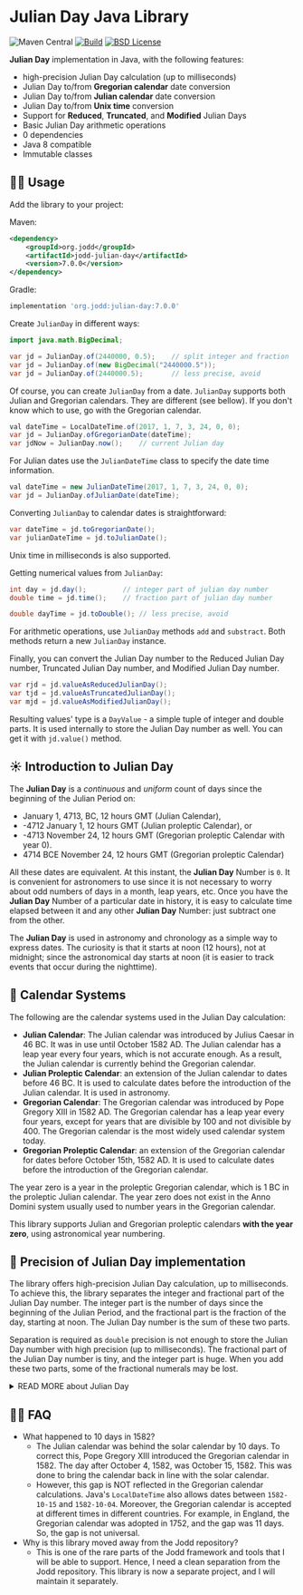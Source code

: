 # Julian Day Java Library

![Maven Central](https://img.shields.io/maven-central/v/org.jodd/julian-day)
[![Build](https://github.com/igr/julian-day/actions/workflows/build.yml/badge.svg?branch=main)](https://github.com/igr/julian-day/actions/workflows/build.yml)
[![BSD License](https://img.shields.io/badge/license-BSD--2--Clause-blue.svg)](https://github.com/oblac/jodd-util/blob/master/LICENSE)


**Julian Day** implementation in Java, with the following features:

+ high-precision Julian Day calculation (up to milliseconds)
+ Julian Day to/from **Gregorian calendar** date conversion
+ Julian Day to/from **Julian calendar** date conversion
+ Julian Day to/from **Unix time** conversion
+ Support for **Reduced**, **Truncated**, and **Modified** Julian Days
+ Basic Julian Day arithmetic operations
+ 0 dependencies
+ Java 8 compatible
+ Immutable classes

## 👩‍💻 Usage

Add the library to your project:

Maven:

```xml
<dependency>
    <groupId>org.jodd</groupId>
    <artifactId>jodd-julian-day</artifactId>
    <version>7.0.0</version>
</dependency>
```

Gradle:

```groovy
implementation 'org.jodd:julian-day:7.0.0'
```

Create `JulianDay` in different ways:

```java
import java.math.BigDecimal;

var jd = JulianDay.of(2440000, 0.5);    // split integer and fraction
var jd = JulianDay.of(new BigDecimal("2440000.5"));
var jd = JulianDay.of(2440000.5);       // less precise, avoid
```

Of course, you can create `JulianDay` from a date. `JulianDay` supports both Julian and Gregorian calendars. They are different (see bellow). If you don't know which to use, go with the Gregorian calendar.

```java
val dateTime = LocalDateTime.of(2017, 1, 7, 3, 24, 0, 0);
var jd = JulianDay.ofGregorianDate(dateTime);
var jdNow = JulianDay.now();    // current Julian day
```

For Julian dates use the `JulianDateTime` class to specify the date time information.

```java
val dateTime = new JulianDateTime(2017, 1, 7, 3, 24, 0, 0);
var jd = JulianDay.ofJulianDate(dateTime);
```

Converting `JulianDay` to calendar dates is straightforward:

```java
var dateTime = jd.toGregorianDate();
var julianDateTime = jd.toJulianDate();
```

Unix time in milliseconds is also supported.

Getting numerical values from `JulianDay`:

```java
int day = jd.day();         // integer part of julian day number
double time = jd.time();    // fraction part of julian day number

double dayTime = jd.toDouble(); // less precise, avoid
```

For arithmetic operations, use `JulianDay` methods `add` and `substract`. Both methods return a new `JulianDay` instance.

Finally, you can convert the Julian Day number to the Reduced Julian Day number, Truncated Julian Day number, and Modified Julian Day number.

```java
var rjd = jd.valueAsReducedJulianDay();
var tjd = jd.valueAsTruncatedJulianDay();
var mjd = jd.valueAsModifiedJulianDay();
```

Resulting values' type is a `DayValue` - a simple tuple of integer and double parts. It is used internally to store the Julian Day number as well. You can get it with `jd.value()` method.


## ☀️ Introduction to Julian Day

The **Julian Day** is a _continuous_ and _uniform_ count of days since the beginning of the Julian Period on:

+ January 1, 4713, BC, 12 hours GMT (Julian Calendar),
+ -4712 January 1, 12 hours GMT (Julian proleptic Calendar), or
+ -4713 November 24, 12 hours GMT (Gregorian proleptic Calendar with year 0).
+ 4714 BCE November 24, 12 hours GMT (Gregorian proleptic Calendar)

All these dates are equivalent. At this instant, the **Julian Day** Number is `0`. It is convenient for astronomers to use since it is not necessary to worry about odd numbers of days in a month, leap years, etc. Once you have the **Julian Day** Number of a particular date in history, it is easy to calculate time elapsed between it and any other **Julian Day** Number: just subtract one from the other.

The **Julian Day** is used in astronomy and chronology as a simple way to express dates. The curiosity is that it starts at noon (12 hours), not at midnight; since the astronomical day starts at noon (it is easier to track events that occur during the nighttime).

## 📅 Calendar Systems

The following are the calendar systems used in the Julian Day calculation:

+ **Julian Calendar**: The Julian calendar was introduced by Julius Caesar in 46 BC. It was in use until October 1582 AD. The Julian calendar has a leap year every four years, which is not accurate enough. As a result, the Julian calendar is currently behind the Gregorian calendar.
+ **Julian Proleptic Calendar**: an extension of the Julian calendar to dates before 46 BC. It is used to calculate dates before the introduction of the Julian calendar. It is used in astronomy.
+ **Gregorian Calendar**: The Gregorian calendar was introduced by Pope Gregory XIII in 1582 AD. The Gregorian calendar has a leap year every four years, except for years that are divisible by 100 and not divisible by 400. The Gregorian calendar is the most widely used calendar system today.
+ **Gregorian Proleptic Calendar**: an extension of the Gregorian calendar for dates before October 15th, 1582 AD. It is used to calculate dates before the introduction of the Gregorian calendar.

The year zero is a year in the proleptic Gregorian calendar, which is 1 BC in the proleptic Julian calendar. The year zero does not exist in the Anno Domini system usually used to number years in the Gregorian calendar.

This library supports Julian and Gregorian proleptic calendars **with the year zero**, using astronomical year numbering. 

## 🔬 Precision of Julian Day implementation

The library offers high-precision Julian Day calculation, up to milliseconds. To achieve this, the library separates the integer and fractional part of the Julian Day number. The integer part is the number of days since the beginning of the Julian Period, and the fractional part is the fraction of the day, starting at noon. The Julian Day number is the sum of these two parts.

Separation is required as `double` precision is not enough to store the Julian Day number with high precision (up to milliseconds). The fractional part of the Julian Day number is tiny, and the integer part is huge. When you add these two parts, some of the fractional numerals may be lost.

<details>
<summary>READ MORE about Julian Day</summary>

## 🌛 History

**Julian Day** was invented in the 16th century by _Josephus Justus Scaliger_, a French scholar, who wanted to find a simple method to track astronomical events.

Although the term "Julian Calendar" derives from the name of Julius Caesar, the term "Julian day number" probably does not. Most say that this system was named, not after Julius Caesar, but after its inventor's father, Julius Caesar Scaliger. Perhaps it was simply named after the Julian Calendar.

## 🔭 Astronomical System

Little mention seems to be made whether Joseph Scaliger regarded `-4712-01-01 J` as day `0` or as day `1` in the first Julian period. Astronomers adopted this system and adapted it to their own purposes, and they took noon GMT `-4712-01-01` as their **zero** point.

For astronomers a day begins at noon and runs until the next noon (so that the nighttime falls conveniently within one "day"). Thus, they defined the Julian day number of a day as the number of days (or part of a day) elapsed since noon GMT (or more exactly, UTC) on January 1st, 4713 B.C., in the Proleptic Julian Calendar. Thus, the Julian day number of noon GMT on `-4712-01-01 (Julian)`, or more casually, the Julian day number of `-4712-01-01` itself, is 0.

(Note that 4713 B.C. is the year -4712 according to the astronomical year numbering.) The Julian day number of `1996-03-31` is `2,450,174`, meaning that on `1996-03-31` `2,450,174` days had elapsed since `-4712-01-01` (or more exactly, that at noon on `1996-03-31` `2,450,174` days had elapsed since noon on `-4712-01-01`).

Scaliger preceded the astronomers in introducing the notion of decimal times, designating midnight as `.00`, 6 a.m. as `.25`, midday as `.50` and 6 p.m. as `.75`, thus allowing easier calculation involving dates and times. Astronomers, as noted above, preferred to use `.00` to mean midday and `.50` to mean midnight.

## 🪐 Variants supported by the library

### Modified Julian Day Number (MJD)

This was not to the liking of all scholars using the Julian day number system, in particular, historians. For chronologists who start "days" at midnight, the zero point for the Julian day number system is 00:00 at the start of `-4712-01-01 J`, and this is day `0`. This means that `2000-01-01 G` is `2,451,545 JD`.

Since most days within about 150 years of the present have Julian day numbers beginning with "24", Julian day numbers within this 300-odd-year period can be abbreviated. In 1975 the convention of the modified Julian day number was adopted:

+ Given a Julian day number JD, the **modified Julian day** number MJD is defined as MJD = JD - 2,400,000.5. This has two purposes:

1. Days begin at midnight rather than noon.
2. For dates in the period from 1859 to about 2130 only five digits need to be used to specify the date rather than seven.

`MJD 0` thus corresponds to `JD 2,400,000.5`, which is twelve hours after noon on `JD 2,400,000 = 1858-11-16`. Thus `MJD 0` designates the midnight of November 16th/17th, 1858, so day `0` in the system of modified Julian day numbers is the day `1858-11-17`.

### Reduced Julian Day Number (RJD)

The reduced Julian day number is the integer part of the Julian day number.

### Truncated Julian Day Number (TJD)

The truncated Julian day number is the integer part of the Julian day number minus `2,400,000`. The Truncated Julian Day (TJD) was introduced by NASA/Goddard in 1979 as part of a parallel grouped binary time code (PB-5) "designed specifically, although not exclusively, for spacecraft applications." TJD was a 4-digit day count from MJD 40000, which was May 24, 1968, represented as a 14-bit binary number.

## 🚀 Links

+ [Julian Day - Wikipedia](https://en.wikipedia.org/wiki/Julian_day)
+ [Julian Day Calculator](https://www.fourmilab.ch/documents/calendar/)
+ [JD Converter @ Nasa JPL](https://ssd.jpl.nasa.gov/tools/jdc/#/jd)

</details>

## 🙋‍♀️ FAQ

+ What happened to 10 days in 1582?
  - The Julian calendar was behind the solar calendar by 10 days. To correct this, Pope Gregory XIII introduced the Gregorian calendar in 1582. The day after October 4, 1582, was October 15, 1582. This was done to bring the calendar back in line with the solar calendar.
  - However, this gap is NOT reflected in the Gregorian calendar calculations. Java's `LocalDateTime` also allows dates between `1582-10-15` and `1582-10-04`. Moreover, the Gregorian calendar is accepted at different times in different countries. For example, in England, the Gregorian calendar was adopted in 1752, and the gap was 11 days. So, the gap is not universal.
+ Why is this library moved away from the Jodd repository?
  - This is one of the rare parts of the Jodd framework and tools that I will be able to support. Hence, I need a clean separation from the Jodd repository. This library is now a separate project, and I will maintain it separately.
